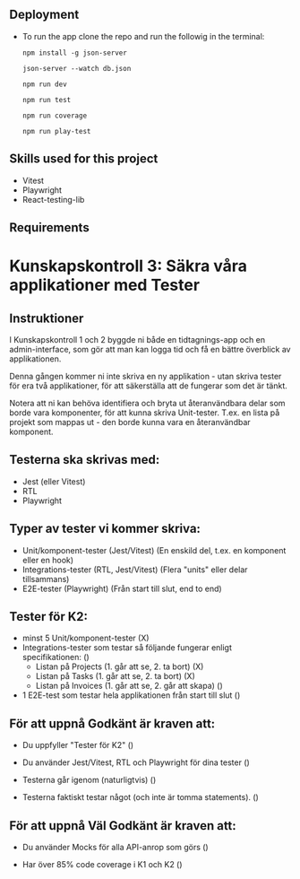 ## Deployment
* To run the app clone the repo and run the followig in the terminal: 
  ```
  npm install -g json-server
  ```
  ```
  json-server --watch db.json
  ```
  ```
  npm run dev
  ```
  ```
  npm run test
  ```
  ```
  npm run coverage
  ```
  ```
  npm run play-test
  ```

## Skills used for this project
* Vitest
* Playwright
* React-testing-lib

## Requirements

# Kunskapskontroll 3: Säkra våra applikationer med Tester

## Instruktioner
I Kunskapskontroll 1 och 2 byggde ni både en tidtagnings-app och en admin-interface, som gör att man kan logga tid och få en bättre överblick av applikationen.

Denna gången kommer ni inte skriva en ny applikation - utan skriva tester för era två applikationer, för att säkerställa att de fungerar som det är tänkt.

Notera att ni kan behöva identifiera och bryta ut återanvändbara delar som borde vara komponenter, för att kunna skriva Unit-tester. 
T.ex. en lista på projekt som mappas ut - den borde kunna vara en återanvändbar komponent.

## Testerna ska skrivas med:
- Jest (eller Vitest)
- RTL
- Playwright

## Typer av tester vi kommer skriva:
- Unit/komponent-tester (Jest/Vitest)
  (En enskild del, t.ex. en komponent eller en hook)
- Integrations-tester (RTL, Jest/Vitest)
  (Flera "units" eller delar tillsammans)
- E2E-tester (Playwright)
  (Från start till slut, end to end)

## Tester för K2:
- minst 5 Unit/komponent-tester (X)
- Integrations-tester som testar så följande fungerar enligt specifikationen: ()
  - Listan på Projects (1. går att se, 2. ta bort) (X)
  - Listan på Tasks (1. går att se,  2. ta bort) (X)
  - Listan på Invoices (1. går att se, 2. går att skapa) ()
- 1 E2E-test som testar hela applikationen från start till slut ()

## För att uppnå Godkänt är kraven att:
- Du uppfyller "Tester för K2" ()

- Du använder Jest/Vitest, RTL och Playwright för dina tester ()

- Testerna går igenom (naturligtvis) ()

- Testerna faktiskt testar något (och inte är tomma statements). ()

## För att uppnå Väl Godkänt är kraven att:
- Du använder Mocks för alla API-anrop som görs ()

- Har över 85% code coverage i K1 och K2 ()